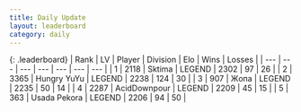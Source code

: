 ```yaml
---
title: Daily Update
layout: leaderboard
category: daily
---
```


{: .leaderboard}
| Rank | LV | Player | Division | Elo | Wins | Losses |
| --- | --- | --- | --- | --- | --- | --- |
| <span data-change="0">1</span> | 2118 | <span title="ID: 353063">Sktima</span> | LEGEND | <span data-change="0">2302</span> | <span data-change="0">97</span> | <span data-change="0">26</span> |
| <span data-change="0">2</span> | 3365 | <span title="ID: 164871">Hungry YuYu</span> | LEGEND | <span data-change="6">2238</span> | <span data-change="2">124</span> | <span data-change="0">30</span> |
| <span data-change="4">3</span> | 907 | <span title="ID: 402846">Жoпа</span> | LEGEND | <span data-change="43">2235</span> | <span data-change="10">50</span> | <span data-change="1">14</span> |
| <span data-change="9">4</span> | 2287 | <span title="ID: 304661">AcidDownpour</span> | LEGEND | <span data-change="67">2209</span> | <span data-change="7">45</span> | <span data-change="1">15</span> |
| <span data-change="-1">5</span> | 363 | <span title="ID: 641994">Usada Pekora</span> | LEGEND | <span data-change="0">2206</span> | <span data-change="0">94</span> | <span data-change="0">50</span> |